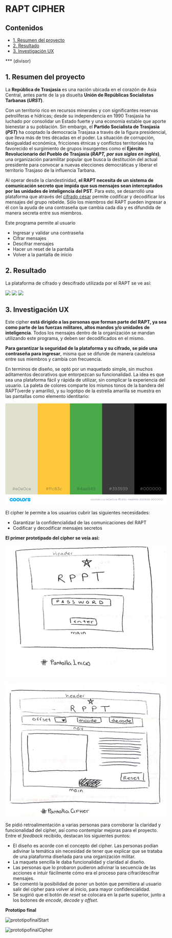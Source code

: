 # RAPT CIPHER

## Contenidos

* [1. Resumen del proyecto](#1-resumen-del-proyecto)
* [2. Resultado](#2-resultado)
* [3. Investigación UX](#3-investigacion-ux)

*** (divisor)

## 1. Resumen del proyecto

La **República de Trasjasia** es una nación ubicada en el corazón de Asia Central, antes parte de la ya disuelta **Unión de Repúblicas Socialistas Tarbanas (_URST_)**. 

Con un territorio rico en recursos minerales y con significantes reservas petrolíferas e hídricas; desde su independencia en 1990 Trasjasia ha luchado por consolidar un Estado fuerte y una economía estable que aporte bienestar a su población. Sin embargo, el **Partido Socialista de Trasjasia (_PST_)** ha cooptado la democracia Trasjasa a través de la figura presidencial, que lleva más de tres décadas en el poder. La situación de corrupción, desigualdad económica, fricciones étnicas y conflictos territoriales ha favorecido el surgimiento de grupos insurgentes como el **Ejército Revolucionario del Pueblo de Trasjasia (_RAPT, por sus siglas en inglés_)**, una organización paramilitar popular que busca la destitución del actual presidente para convocar a nuevas elecciones democráticas y liberar el territorio Trasjaso de la influencia Tarbana. 

Al operar desde la clandestinidad, **el RAPT necesita de un sistema de comunicación secreto que impida que sus mensajes sean interceptados por las unidades de inteligencia del PST**. Para esto, se desarrolló una plataforma que através del [cifrado césar](https://en.wikipedia.org/wiki/Caesar_cipher) permite codificar y decodificar los mensajes del grupo rebelde. Sólo los miembros del RAPT pueden ingresar a él con la ayuda de una contraseña que cambia cada día y es difundida de manera secreta entre sus miembros. 

Este programa permite al usuario
* Ingresar y validar una contraseña
* Cifrar mensajes
* Descifrar mensajes
* Hacer un reset de la pantalla
* Volver a la pantalla de inicio

## 2. Resultado

La plataforma de cifrado y descifrado utilizada por el RAPT se ve así:

![](/src/images/startCipher.jpeg)
![](/src/images/infoCipher.jpeg)
![](/src/images/finalCipher.jpeg)

## 3. Investigación UX

Este cipher **está dirigido a las personas que forman parte del RAPT, ya sea como parte de las fuerzas militares, altos mandos y/o unidades de inteligencia**. Todos los mensajes dentro de la organización se mandan utilizando este programa, y deben ser decodificados en el mismo.

**Para garantizar la seguridad de la plataforma y su cifrado, se pide una contraseña para ingresar**, misma que se difunde de manera cautelosa entre sus miembros y cambia con frecuencia. 

En terminos de diseño, se optó por un maquetado simple, sin muchos aditamentos decorativos que entorpezcan su funcionalidad. La idea es que sea una plataforma fácil y rápida de utilizar, sin complicar la experiencia del usuario. La paleta de colores comparte los mismos tonos de la bandera del RAPT(verde y amarillo), y su logotipo de la estrella amarilla se muestra en las pantallas como elemento identitario:

![](/src/images/colors.png)

El cipher le permite a los usuarios cubrir las siguientes necesidades:

* Garantizar la confidencialidad de las comunicaciones del RAPT
* Codificar y decodificar mensajes secretos

**El primer prototipado del cipher se veía así:**

![prototipo1A](/src/images/protoinicio.jpeg)

![prototipo2A](/src/images/protoheader.jpeg)

Se pidió retroalimentación a varias personas para corroborar la claridad y funcionalidad del cipher, así como contemplar mejoras para el proyecto. Entre el _feedback_ recibido, destacan los siguientes puntos:

* El diseño es acorde con el concepto del cipher. Las personas podían adivinar la temática sin necesidad de tener que explicar que se trataba de una plataforma diseñada para una organización militar.
* La maqueta sencilla le daba funcionalidad y claridad al diseño. 
* Las personas que lo probaron pudieron adivinar la secuencia de las acciones e intuir fácilmente cómo era el proceso para cifrar/descifrar mensajes. 
* Se comentó la posibilidad de poner un botón que permitiera al usuario salir del cipher para volver al inicio, para mayor confidencialidad.
* Se sugirió que el botón de _reset_ se colocara en la parte superior, junto a los botones de _encode_, _decode_ y _offset_.

**Prototipo final**

![prototipofinalStart](/src/images/protoStart.jpeg)

![prototipofinalCipher](/src/images/protoCipher.jpeg)

